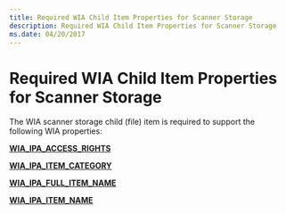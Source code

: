 ```yaml
---
title: Required WIA Child Item Properties for Scanner Storage
description: Required WIA Child Item Properties for Scanner Storage
ms.date: 04/20/2017
---
```


# Required WIA Child Item Properties for Scanner Storage


The WIA scanner storage child (file) item is required to support the following WIA properties:

[**WIA\_IPA\_ACCESS\_RIGHTS**](./wia-ipa-access-rights.md)

[**WIA\_IPA\_ITEM\_CATEGORY**](./wia-ipa-item-category.md)

[**WIA\_IPA\_FULL\_ITEM\_NAME**](./wia-ipa-full-item-name.md)

[**WIA\_IPA\_ITEM\_NAME**](./wia-ipa-item-name.md)

 

